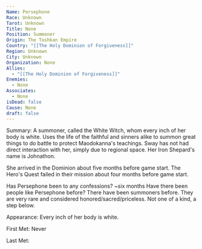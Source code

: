 ```yaml
---
Name: Persephone
Race: Unknown
Tarot: Unknown
Title: None
Position: Summoner
Origin: The Toshkan Empire
Country: "[[The Holy Dominion of Forgiveness]]"
Region: Unknown
City: Unknown
Organization: None
Allies:
  - "[[The Holy Dominion of Forgiveness]]"
Enemies:
  - None
Associates:
  - None
isDead: false
Cause: None
draft: false
---
```

Summary:
A summoner, called the White Witch, whom every inch of her body is white. Uses the life of the faithful and sinners alike to summon great things to do battle to protect Maodokanna's teachings. Sway has not had direct interaction with her, simply due to regional space. Her Iron Shepard's name is Johnathon.

She arrived in the Dominion about five months before game start. The Hero's Quest failed in their mission about four months before game start.

Has Persephone been to any confessions? ~six months
Have there been people like Persephone before? There have been summoners before. They are very rare and considered honored/sacred/priceless. Not one of a kind, a step below.

Appearance: Every inch of her body is white.

First Met: Never

Last Met: 


